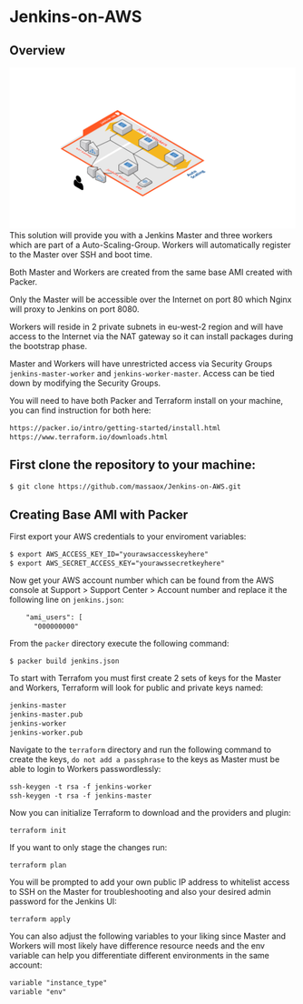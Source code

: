 # Jenkins-on-AWS
## Overview

![solution.png output](images/solution.png)
This solution will provide you with a Jenkins Master and three workers which are part of a Auto-Scaling-Group. Workers will automatically register to the Master over SSH and boot time.

Both Master and Workers are created from the same base AMI created with Packer.

Only the Master will be accessible over the Internet on port 80 which Nginx will proxy to Jenkins on port 8080.

Workers will reside in 2 private subnets in eu-west-2 region and will  have access to the Internet via the NAT gateway so it can install packages during the bootstrap phase. 

Master and Workers will have unrestricted access via Security Groups `jenkins-master-worker` and `jenkins-worker-master`. Access can be tied down by modifying the Security Groups.

You will need to have both Packer and Terraform install on your machine, you can find instruction for both here:

```
https://packer.io/intro/getting-started/install.html
https://www.terraform.io/downloads.html
```

## First clone the repository to your machine:

```
$ git clone https://github.com/massaox/Jenkins-on-AWS.git
```

## Creating Base AMI with Packer

First export your AWS credentials to your enviroment variables:

```
$ export AWS_ACCESS_KEY_ID="yourawsaccesskeyhere"
$ export AWS_SECRET_ACCESS_KEY="yourawssecretkeyhere"
```

Now get your AWS account number  which can be found from the AWS console at Support > Support Center > Account number and replace it the following line on `jenkins.json`:

```
    "ami_users": [
      "000000000"
```

From the `packer` directory execute the following command:

```
$ packer build jenkins.json
```

To start with Terrafom you must first create 2 sets of keys for the Master and Workers, Terraform will look for public and private keys named:
```
jenkins-master
jenkins-master.pub
jenkins-worker
jenkins-worker.pub
```

Navigate to the `terraform` directory and run the following command to create the keys, `do not add a passphrase` to the keys as Master must be able to login to Workers passwordlessly:
```
ssh-keygen -t rsa -f jenkins-worker
ssh-keygen -t rsa -f jenkins-master
``` 

Now you can initialize Terraform to download and the providers and plugin:

```
terraform init
```

If you want to only stage the changes run:

```
terraform plan
```

You will be prompted to add your own public IP address to whitelist access to SSH on the Master for troubleshooting and also your desired admin password for the Jenkins UI:

```
terraform apply
```

You can also adjust the following variables to your liking since Master and Workers will most likely have difference resource needs and the env variable can help you differentiate different environments in the same account:

```
variable "instance_type" 
variable "env"
```
